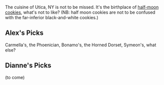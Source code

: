 <!-- This just provides a convenient way for viewing the visual essay, it is not actually needed in the essay -->
<!-- <a href="https://essays.juncture-digital.org"><img src="https://alexbrymer.github.io/juncture-site/images/Utica_WV_banner.jpeg"></a>-->
<param ve-config
	  title="Eating in Utica"
	  source-image="https://alexbrymer.github.io/juncture-site/images/Utica_WV_banner.jpeg"
	  banner="https://alexbrymer.github.io/juncture-site/images/Utica_WV_banner.jpeg"
          layout="vertical">

<!-- ve-entity tags declare entities relevant to the essay -->
<param ve-entity eid="Q2495519"> <!-- Utica! -->

<!-- 43.09666863217048, -75.25207725099554  Hemstroughts -->
<!-- 43.07968190762451, -75.31793481561287 Carmella's -->
<!-- 42.80930606782463, -75.25250231747623 Horned Dorset -->
<!-- 43.07840882976337, -75.3848190021217 Bonnamo's -->
<!-- 43.093079633995664, -75.27671975979375 Phoenician-->
<!-- 43.10243394883792, -75.2995955732846 Symeon's -->


The cuisine of Utica, NY is not to be missed.  It's the birthplace of <a href="https://hollandfarms.com/bakery/half-moon-cookies/">half-moon cookies</a>, what's not to like?  (NB: half moon cookies are not to be confused with the far-inferior black-and-white cookies.)
<param ve-image
       fit="contain"
       url="https://www.syracuse.com/resizer/tINgX5QXGBAQWCbtbrmheNep3FE=/700x0/smart/advancelocal-adapter-image-uploads.s3.amazonaws.com/expo.advance.net/img/c9b2ccbadd/width2048/e5d_hemstroughtsbakeriesutica3.jpeg"
       description='Yum.'>

## Alex's Picks
Carmella's, the Phoenician, Bonamo's, the Horned Dorset, Symeon's, what else?
<param ve-map center="Q2495519" zoom="11"
	marker="43.09666863217048, -75.25207725099554" 
	markersymbol="utensil">

## Dianne's Picks
(to come)
